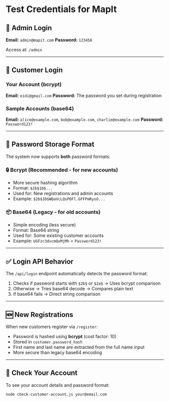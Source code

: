 # Test Credentials for MapIt

## 🔐 Admin Login

**Email:** `admin@mapit.com`
**Password:** `123456`

Access at: `/admin`

---

## 👤 Customer Login

### Your Account (bcrypt)
**Email:** `eidi@gmail.com`
**Password:** The password you set during registration

### Sample Accounts (base64)
**Email:** `alice@example.com`, `bob@example.com`, `charlie@example.com`
**Password:** `Password123!`

---

## 📝 Password Storage Format

The system now supports **both** password formats:

### 🔒 Bcrypt (Recommended - for new accounts)
- More secure hashing algorithm
- Format: `$2b$10$...`
- Used for: New registrations and admin accounts
- Example: `$2b$10$WQaVcLQsPOFl.GFFPmRysO...`

### 📦 Base64 (Legacy - for old accounts)
- Simple encoding (less secure)
- Format: Base64 string
- Used for: Some existing customer accounts
- Example: `UGFzc3dvcmQxMjMh` = `Password123!`

---

## ✅ Login API Behavior

The `/api/login` endpoint automatically detects the password format:
1. Checks if password starts with `$2b$` or `$2a$` → Uses bcrypt comparison
2. Otherwise → Tries base64 decode → Compares plain text
3. If base64 fails → Direct string comparison

---

## 🆕 New Registrations

When new customers register via `/register`:
- Password is hashed using **bcrypt** (cost factor: 10)
- Stored in `customer.password_hash`
- First name and last name are extracted from the full name input
- More secure than legacy base64 encoding

---

## 🧪 Check Your Account

To see your account details and password format:

```bash
node check-customer-account.js your@email.com
```
